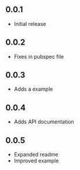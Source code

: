 ## 0.0.1
* Initial release

## 0.0.2
* Fixes in pubspec file

## 0.0.3
* Adds a example

## 0.0.4
* Adds API documentation

## 0.0.5
* Expanded readme
* Improved example



